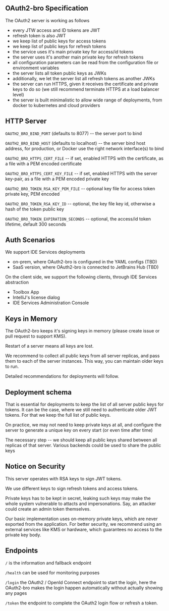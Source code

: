 OAuth2-bro Specification
----------


The OAuth2 server is working as follows
- every JTW access and ID tokens are JWT
- refresh token is also JWT
- we keep list of public keys for access tokens
- we keep list of public keys for refresh tokens
- the service uses it's main private key for access/id tokens
- the server uses it's another main private key for refresh tokens
- all configuration parameters can be read from the configuration file or environment variables 
- the server lists all token public keys as JWKs
- additionally, we let the server list all refresh tokens as another JWKs
- the server can run HTTPS, given it receives the certificate and private keys to do so (we still recommend terminate HTTPS at a load balancer level)
- the server is built minimalistic to allow wide range of deployments, from docker to kubernetes and cloud providers


HTTP Server
---

`OAUTH2_BRO_BIND_PORT` (defaults to 8077) -- the server port to bind

`OAUTH2_BRO_BIND_HOST` (defaults to localhost) -- the server bind host address, for production, or Docker use the right network interface(s) to bind

`OAUTH2_BRO_HTTPS_CERT_FILE` -- if set, enabled HTTPS with the certificate, as a file with a PEM encoded certificate

`OAUTH2_BRO_HTTPS_CERT_KEY_FILE`  -- if set, enabled HTTPS with the server key-pair, as a file with a PEM encoded private key

`OAUTH2_BRO_TOKEN_RSA_KEY_PEM_FILE` -- optional key file for access token private key, PEM encoded

`OAUTH2_BRO_TOKEN_RSA_KEY_ID` -- optional, the key file key id, otherwise a hash of the token public key

`OAUTH2_BRO_TOKEN_EXPIRATION_SECONDS` -- optional, the access/id token lifetime, default 300 seconds

Auth Scenarios
-----

We support IDE Services deployments 
 * on-prem, where OAuth2-bro is configured in the YAML configs (TBD)
 * SaaS version, where OAuth2-bro is connected to JetBrains Hub (TBD)

On the client side, we support the following clients, through IDE Services
abstraction
* Toolbox App
* IntelliJ's license dialog
* IDE Services Administration Console 



Keys in Memory
--------------

The OAuth2-bro keeps it's signing keys in memory (please create issue or pull request to support KMS).

Restart of a server means all keys are lost. 

We recommend to collect all public keys from all server replicas,
and pass them to each of the server instances. This way,
you can maintain older keys to run.

Detailed recommendations for deployments will follow. 


Deployment schema
---

That is essential for deployments to keep the list of all server
public keys for tokens. It can be the case, where we still need to
authenticate older JWT tokens. For that we keep the full list of public
keys. 

On practice, we may not need to keep private keys at all, and configure
the server to generate a unique key on every start (or even time after time)

The necessary step -- we should keep all public keys shared between
all replicas of that server. Various backends could be used to share
the public keys


Notice on Security
-------

This server operates with RSA keys to sign JWT tokens. 

We use different keys to sign refresh tokens and access tokens. 

Private keys has to be kept in secret, leaking such keys may make
the whole system vulnerable to attacts and impersonations. Say, 
an attacker could create an admin token themselves. 

Our basic implementation uses on-memory private keys, which are
never exported from the application. For better security, 
we recommend using an external services like KMS or hardware,
which guarantees no access to the private key body.

Endpoints
---

`/` is the information and fallback endpoint

`/health` can be used for monitoring purposes 

`/login` the OAuth2 / OpenId Connect endpoint to start the login, here the OAuth2-bro makes the login happen automatically without actually showing any pages

`/token` the endpoint to complete the OAuth2 login flow or refresh a token.

